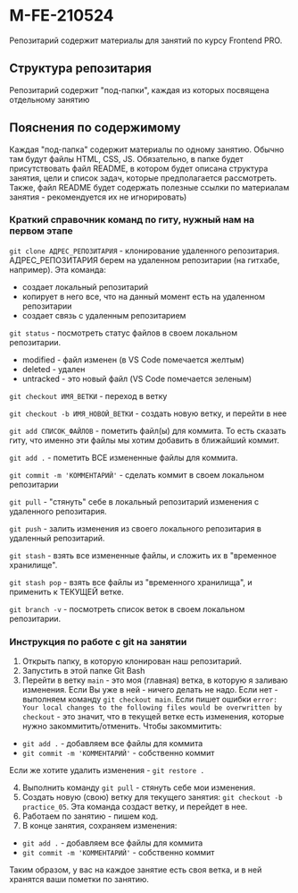 # M-FE-210524

Репозитарий содержит материалы для занятий по курсу Frontend PRO.

## Структура репозитария
Репозитарий содержит "под-папки", каждая из которых посвящена отдельному занятию
## Пояснения по содержимому
Каждая "под-папка" содержит материалы по одному занятию. Обычно там будут файлы HTML, CSS, JS. Обязательно, в папке будет присутствовать файл README, в котором будет описана структура занятия, цели и список задач, которые предполагается рассмотреть. Также, файл README будет содержать полезные ссылки по материалам занятия - рекомендуется их не игнорировать)

### Краткий справочник команд по гиту, нужный нам на первом этапе
`git clone АДРЕС_РЕПОЗИТАРИЯ` - клонирование удаленного репозитария. АДРЕС_РЕПОЗИТАРИЯ берем на удаленном репозитарии (на гитхабе, например). Эта команда:
 - создает локальный репозитарий
 - копирует в него все, что на данный момент есть на удаленном репозитарии
 - создает связь с удаленным репозитарием

`git status` - посмотреть статус файлов в своем локальном репозитарии.
 - modified - файл изменен (в VS Code помечается желтым)
 - deleted - удален
 - untracked - это новый файл (VS Code помечается зеленым)

`git checkout ИМЯ_ВЕТКИ` - переход в ветку

`git checkout -b ИМЯ_НОВОЙ_ВЕТКИ` - создать новую ветку, и перейти в нее

`git add СПИСОК_ФАЙЛОВ` - пометить файл(ы) для коммита. То есть сказать гиту, что именно эти файлы мы хотим добавить в ближайший коммит.

`git add .` - пометить ВСЕ измененные файлы для коммита.

`git commit -m 'КОММЕНТАРИЙ'` - сделать коммит в своем локальном репозитарии

`git pull` - "стянуть" себе в локальный репозитарий изменения с удаленного репозитария.

`git push` - залить изменения из своего локального репозитария в удаленный репозитарий.

`git stash` - взять все измененные файлы,  и сложить их в "временное хранилище".

`git stash pop` - взять все файлы из "временного хранилища", и применить к ТЕКУЩЕЙ ветке.

`git branch -v` - посмотреть список веток в своем локальном репозитарии.

### Инструкция по работе с git на занятии
1. Открыть папку, в которую клонирован наш репозитарий.
2. Запустить в этой папке Git Bash
3. Перейти в ветку `main` - это моя (главная) ветка, в которую я заливаю изменения. Если Вы уже в ней - ничего делать не надо. Если нет - выполняем команду `git checkout main`. Если пишет ошибки `error: Your local changes to the following files would be overwritten by checkout` - это значит, что в текущей ветке есть изменения, которые нужно закоммитить/отменить. Чтобы закоммитить:
  - `git add .` - добавляем все файлы для коммита
  - `git commit -m 'КОММЕНТАРИЙ'` - собственно коммит

Если же хотите удалить изменения - `git restore .`

4. Выполнить команду `git pull` - стянуть себе мои изменения.
5. Создать новую (свою) ветку для текущего занятия: `git checkout -b practice_05`. Эта команда создаст ветку, и перейдет в нее.
6. Работаем по занятию - пишем код.
7. В конце занятия, сохраняем изменения:
  - `git add .` - добавляем все файлы для коммита
  - `git commit -m 'КОММЕНТАРИЙ'` - собственно коммит

Таким образом, у вас на каждое занятие есть своя ветка, и в ней хранятся ваши пометки по занятию.